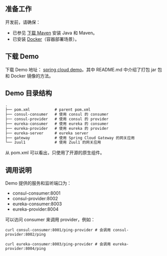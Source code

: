 ## 准备工作

开发前，请确保：

* 已参见 [下载 Maven](https://cloud.tencent.com/document/product/649/73789) 安装 Java 和 Maven。
* 已安装 [Docker](https://www.docker.com/products/docker-desktop/)（容器部署场景）。

## 下载 Demo

下载 Demo 地址： [spring cloud demo](https://tsf-doc-attachment-1300555551.cos.ap-guangzhou.myqcloud.com/native-app-demo/spring-cloud-boot2.tar.gz)。其中 README.md 中介绍了打包 jar 包和 Docker 镜像的方法。
## Demo 目录结构

```xml
.
├── pom.xml           # parent pom.xml
├── consul-consumer   # 使用 consul 的 consumer
├── consul-provider   # 使用 consul 的 provider
├── eureka-consumer   # 使用 eureka 的 consumer
├── eureka-provider   # 使用 eureka 的 provider
├── eureka-server     # eureka server
├── gateway           # 使用 Spring Cloud Gateway 的网关应用
└── zuul1             # 使用 Zuul1 的网关应用
```

从 pom.xml 可以看出，只使用了开源的原生组件。

## 调用说明

Demo 提供的服务和监听端口为：

* consul-consumer:8001
* consul-provider:8002
* eureka-consumer:8003
* eureka-provider:8004

可以访问 consumer 来调用 provider，例如：

```
curl consul-consumer:8001/ping-provider # 会调用 consul-provider:8002/ping

curl eureka-consumer:8003/ping-provider # 会调用 eureka-provider:8004/ping
```

